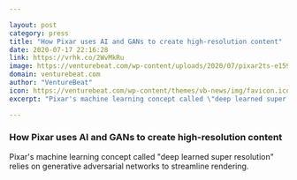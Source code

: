```yaml
---

layout: post
category: press
title: "How Pixar uses AI and GANs to create high-resolution content"
date: 2020-07-17 22:16:28
link: https://vrhk.co/2WvMkRu
image: https://venturebeat.com/wp-content/uploads/2020/07/pixar2ts-e1594990621109.jpg?w=1200&strip=all
domain: venturebeat.com
author: "VentureBeat"
icon: https://venturebeat.com/wp-content/themes/vb-news/img/favicon.ico
excerpt: "Pixar's machine learning concept called \"deep learned super resolution\" relies on generative adversarial networks to streamline rendering."

---
```


### How Pixar uses AI and GANs to create high-resolution content

Pixar's machine learning concept called "deep learned super resolution" relies on generative adversarial networks to streamline rendering.